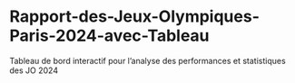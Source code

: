 # Rapport-des-Jeux-Olympiques-Paris-2024-avec-Tableau
Tableau de bord interactif pour l’analyse des performances et statistiques des JO 2024
